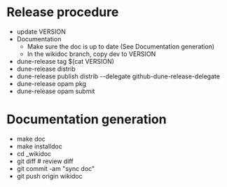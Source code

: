 # Release procedure
* update VERSION
* Documentation
  * Make sure the doc is up to date (See Documentation generation)
  * In the wikidoc branch, copy dev to VERSION
* dune-release tag $(cat VERSION)
* dune-release distrib
* dune-release publish distrib --delegate github-dune-release-delegate
* dune-release opam pkg
* dune-release opam submit

# Documentation generation
* make doc
* make installdoc
* cd _wikidoc
* git diff # review diff
* git commit -am "sync doc"
* git push origin wikidoc
